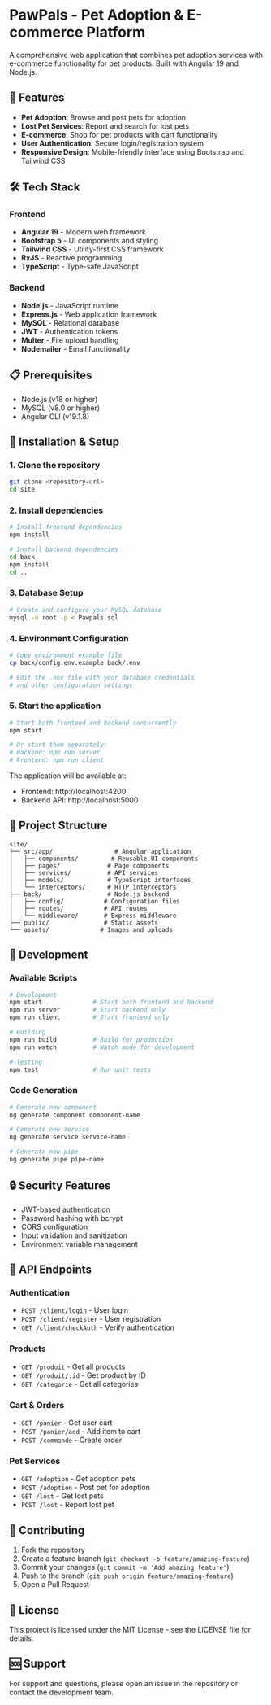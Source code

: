# PawPals - Pet Adoption & E-commerce Platform

A comprehensive web application that combines pet adoption services with e-commerce functionality for pet products. Built with Angular 19 and Node.js.

## 🚀 Features

- **Pet Adoption**: Browse and post pets for adoption
- **Lost Pet Services**: Report and search for lost pets
- **E-commerce**: Shop for pet products with cart functionality
- **User Authentication**: Secure login/registration system
- **Responsive Design**: Mobile-friendly interface using Bootstrap and Tailwind CSS

## 🛠️ Tech Stack

### Frontend
- **Angular 19** - Modern web framework
- **Bootstrap 5** - UI components and styling
- **Tailwind CSS** - Utility-first CSS framework
- **RxJS** - Reactive programming
- **TypeScript** - Type-safe JavaScript

### Backend
- **Node.js** - JavaScript runtime
- **Express.js** - Web application framework
- **MySQL** - Relational database
- **JWT** - Authentication tokens
- **Multer** - File upload handling
- **Nodemailer** - Email functionality

## 📋 Prerequisites

- Node.js (v18 or higher)
- MySQL (v8.0 or higher)
- Angular CLI (v19.1.8)

## 🚀 Installation & Setup

### 1. Clone the repository
```bash
git clone <repository-url>
cd site
```

### 2. Install dependencies
```bash
# Install frontend dependencies
npm install

# Install backend dependencies
cd back
npm install
cd ..
```

### 3. Database Setup
```bash
# Create and configure your MySQL database
mysql -u root -p < Pawpals.sql
```

### 4. Environment Configuration
```bash
# Copy environment example file
cp back/config.env.example back/.env

# Edit the .env file with your database credentials
# and other configuration settings
```

### 5. Start the application
```bash
# Start both frontend and backend concurrently
npm start

# Or start them separately:
# Backend: npm run server
# Frontend: npm run client
```

The application will be available at:
- Frontend: http://localhost:4200
- Backend API: http://localhost:5000

## 📁 Project Structure

```
site/
├── src/app/                 # Angular application
│   ├── components/         # Reusable UI components
│   ├── pages/             # Page components
│   ├── services/          # API services
│   ├── models/            # TypeScript interfaces
│   └── interceptors/      # HTTP interceptors
├── back/                  # Node.js backend
│   ├── config/           # Configuration files
│   ├── routes/           # API routes
│   └── middleware/       # Express middleware
├── public/               # Static assets
└── assets/              # Images and uploads
```

## 🔧 Development

### Available Scripts

```bash
# Development
npm start              # Start both frontend and backend
npm run server         # Start backend only
npm run client         # Start frontend only

# Building
npm run build          # Build for production
npm run watch          # Watch mode for development

# Testing
npm test               # Run unit tests
```

### Code Generation

```bash
# Generate new component
ng generate component component-name

# Generate new service
ng generate service service-name

# Generate new pipe
ng generate pipe pipe-name
```

## 🔒 Security Features

- JWT-based authentication
- Password hashing with bcrypt
- CORS configuration
- Input validation and sanitization
- Environment variable management

## 📱 API Endpoints

### Authentication
- `POST /client/login` - User login
- `POST /client/register` - User registration
- `GET /client/checkAuth` - Verify authentication

### Products
- `GET /produit` - Get all products
- `GET /produit/:id` - Get product by ID
- `GET /categorie` - Get all categories

### Cart & Orders
- `GET /panier` - Get user cart
- `POST /panier/add` - Add item to cart
- `POST /commande` - Create order

### Pet Services
- `GET /adoption` - Get adoption pets
- `POST /adoption` - Post pet for adoption
- `GET /lost` - Get lost pets
- `POST /lost` - Report lost pet

## 🤝 Contributing

1. Fork the repository
2. Create a feature branch (`git checkout -b feature/amazing-feature`)
3. Commit your changes (`git commit -m 'Add amazing feature'`)
4. Push to the branch (`git push origin feature/amazing-feature`)
5. Open a Pull Request

## 📄 License

This project is licensed under the MIT License - see the LICENSE file for details.

## 🆘 Support

For support and questions, please open an issue in the repository or contact the development team.
